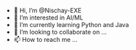 - 👋 Hi, I’m @Nischay-EXE
- 👀 I’m interested in AI/ML
- 🌱 I’m currently learning Python and Java
- 💞️ I’m looking to collaborate on ...
- 📫 How to reach me ...

<!---
Nischay-EXE/Nischay-EXE is a ✨ special ✨ repository because its `README.md` (this file) appears on your GitHub profile.
You can click the Preview link to take a look at your changes.
--->
